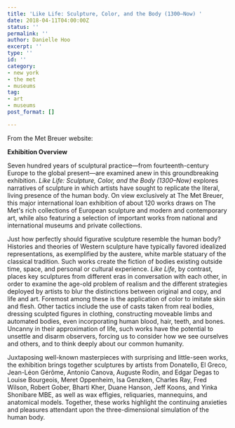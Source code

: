 ```yaml
---
title: 'Like Life: Sculpture, Color, and the Body (1300–Now) '
date: 2018-04-11T04:00:00Z
status: ''
permalink: ''
author: Danielle Hoo
excerpt: ''
type: ''
id: ''
category:
- new york
- the met
- museums
tag:
- art
- museums
post_format: []

---
```

From the Met Breuer website:

**Exhibition Overview**

Seven hundred years of sculptural practice—from fourteenth-century Europe to the global present—are examined anew in this groundbreaking exhibition. _Like Life: Sculpture, Color, and the Body (1300–Now)_ explores narratives of sculpture in which artists have sought to replicate the literal, living presence of the human body. On view exclusively at The Met Breuer, this major international loan exhibition of about 120 works draws on The Met's rich collections of European sculpture and modern and contemporary art, while also featuring a selection of important works from national and international museums and private collections.

Just how perfectly should figurative sculpture resemble the human body? Histories and theories of Western sculpture have typically favored idealized representations, as exemplified by the austere, white marble statuary of the classical tradition. Such works create the fiction of bodies existing outside time, space, and personal or cultural experience. _Like Life_, by contrast, places key sculptures from different eras in conversation with each other, in order to examine the age-old problem of realism and the different strategies deployed by artists to blur the distinctions between original and copy, and life and art. Foremost among these is the application of color to imitate skin and flesh. Other tactics include the use of casts taken from real bodies, dressing sculpted figures in clothing, constructing moveable limbs and automated bodies, even incorporating human blood, hair, teeth, and bones. Uncanny in their approximation of life, such works have the potential to unsettle and disarm observers, forcing us to consider how we see ourselves and others, and to think deeply about our common humanity.

Juxtaposing well-known masterpieces with surprising and little-seen works, the exhibition brings together sculptures by artists from Donatello, El Greco, Jean-Léon Gérôme, Antonio Canova, Auguste Rodin, and Edgar Degas to Louise Bourgeois, Meret Oppenheim, Isa Genzken, Charles Ray, Fred Wilson, Robert Gober, Bharti Kher, Duane Hanson, Jeff Koons, and Yinka Shonibare MBE, as well as wax effigies, reliquaries, mannequins, and anatomical models. Together, these works highlight the continuing anxieties and pleasures attendant upon the three-dimensional simulation of the human body.